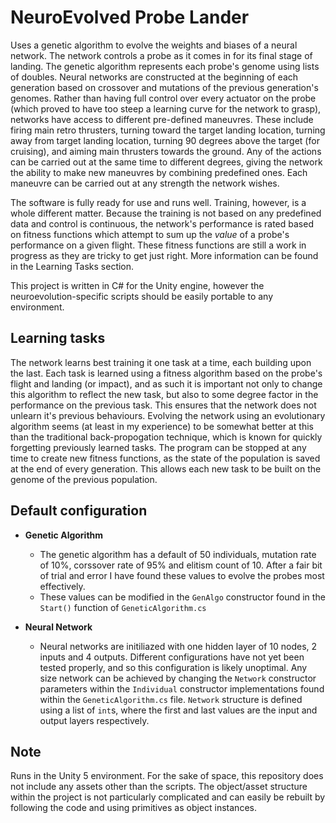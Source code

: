 NeuroEvolved Probe Lander
===========================
Uses a genetic algorithm to evolve the weights and biases of a neural network. The network controls a probe as it comes in for its final stage of landing. The genetic algorithm represents each probe's genome using lists of doubles. Neural networks are constructed at the beginning of each generation based on crossover and mutations of the previous generation's genomes. Rather than having full control over every actuator on the probe (which proved to have too steep a learning curve for the network to grasp), networks have access to different pre-defined maneuvres. These include firing main retro thrusters, turning toward the target landing location, turning away from target landing location, turning 90 degrees above the target (for cruising), and aiming main thrusters towards the ground. Any of the actions can be carried out at the same time to different degrees, giving the network the ability to make new maneuvres by combining predefined ones. Each maneuvre can be carried out at any strength the network wishes.

The software is fully ready for use and runs well. Training, however, is a whole different matter. Because the training is not based on any predefined data and control is continuous, the network's performance is rated based on fitness functions which attempt to sum up the *value* of a probe's performance on a given flight. These fitness functions are still a work in progress as they are tricky to get just right. More information can be found in the Learning Tasks section.

This project is written in C# for the Unity engine, however the neuroevolution-specific scripts should be easily portable to any environment.

Learning tasks
--------------
The network learns best training it one task at a time, each building upon the last. Each task is learned using a fitness algorithm based on the probe's flight and landing (or impact), and as such it is important not only to change this algorithm to reflect the new task, but also to some degree factor in the performance on the previous task. This ensures that the network does not unlearn it's previous behaviours. Evolving the network using an evolutionary algorithm seems (at least in my experience) to be somewhat better at this than the traditional back-propogation technique, which is known for quickly forgetting previously learned tasks. The program can be stopped at any time to create new fitness functions, as the state of the population is saved at the end of every generation. This allows each new task to be built on the genome of the previous population.

Default configuration
---------------------
+ __Genetic Algorithm__
  * The genetic algorithm has a default of 50 individuals, mutation rate of 10%, corssover rate of 95% and elitism count of 10. After a fair bit of trial and error I have found these values to evolve the probes most effectively.
  * These values can be modified in the `GenAlgo` constructor found in the `Start()` function of `GeneticAlgorithm.cs`

+ __Neural Network__
  * Neural networks are initiliazed with one hidden layer of 10 nodes, 2 inputs and 4 outputs. Different configurations have not yet been tested properly, and so this configuration is likely unoptimal. Any size network can be achieved by changing the `Network` constructor parameters within the `Individual` constructor implementations found within the `GeneticAlgorithm.cs` file. `Network` structure is defined using a list of `int`s, where the first and last values are the input and output layers respectively.

Note
----
Runs in the Unity 5 environment. For the sake of space, this repository does not include any assets other than the scripts. The object/asset structure within the project is not particularly complicated and can easily be rebuilt by following the code and using primitives as object instances.